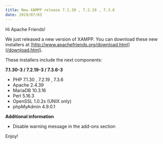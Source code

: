 ```yaml
---
title: New XAMPP release 7.1.30 , 7.2.19 , 7.3.6
date: 2019/07/03
---
```


Hi Apache Friends!

We just released a new version of XAMPP. You can download these new installers at [http://www.apachefriends.org/download.html](/download.html).

These installers include the next components:

**7.1.30-3 / 7.2.19-3 / 7.3.6-3**

- PHP 7.1.30 , 7.2.19 , 7.3.6
- Apache 2.4.39
- MariaDB 10.3.16
- Perl 5.16.3
- OpenSSL 1.0.2s (UNIX only)
- phpMyAdmin 4.9.0.1

**Additional information**

- Disable warning message in the add-ons section

Enjoy!
